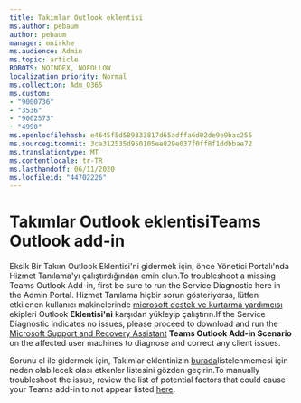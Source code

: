 ```yaml
---
title: Takımlar Outlook eklentisi
ms.author: pebaum
author: pebaum
manager: mnirkhe
ms.audience: Admin
ms.topic: article
ROBOTS: NOINDEX, NOFOLLOW
localization_priority: Normal
ms.collection: Adm_O365
ms.custom:
- "9000736"
- "3536"
- "9002573"
- "4990"
ms.openlocfilehash: e4645f5d589333817d65adffa6d02de9e9bac255
ms.sourcegitcommit: 3ca312535d950105ee829e037f0ff8f1ddbbae72
ms.translationtype: MT
ms.contentlocale: tr-TR
ms.lasthandoff: 06/11/2020
ms.locfileid: "44702226"
---
```

# <a name="teams-outlook-add-in"></a><span data-ttu-id="3ed49-102">Takımlar Outlook eklentisi</span><span class="sxs-lookup"><span data-stu-id="3ed49-102">Teams Outlook add-in</span></span>

<span data-ttu-id="3ed49-103">Eksik Bir Takım Outlook Eklentisi'ni gidermek için, önce Yönetici Portalı'nda Hizmet Tanılama'yı çalıştırdığından emin olun.</span><span class="sxs-lookup"><span data-stu-id="3ed49-103">To troubleshoot a missing Teams Outlook Add-in, first be sure to run the Service Diagnostic here in the Admin Portal.</span></span>  <span data-ttu-id="3ed49-104">Hizmet Tanılama hiçbir sorun gösteriyorsa, lütfen etkilenen kullanıcı makinelerinde [microsoft destek ve kurtarma yardımcısı](https://aka.ms/SaRA-TeamsAddInScenario) ekipleri Outlook **Eklentisi'ni** karşıdan yükleyip çalıştırın.</span><span class="sxs-lookup"><span data-stu-id="3ed49-104">If the Service Diagnostic indicates no issues, please proceed to download and run the [Microsoft Support and Recovery Assistant](https://aka.ms/SaRA-TeamsAddInScenario) **Teams Outlook Add-in Scenario** on the affected user machines to diagnose and correct any client issues.</span></span>

<span data-ttu-id="3ed49-105">Sorunu el ile gidermek için, Takımlar eklentinizin [burada](https://docs.microsoft.com/microsoftteams/teams-add-in-for-outlook#teams-meeting-add-in-in-outlook-for-windows-does-not-show)listelenmemesi için neden olabilecek olası etkenler listesini gözden geçirin.</span><span class="sxs-lookup"><span data-stu-id="3ed49-105">To manually troubleshoot the issue, review the list of potential factors that could cause your Teams add-in to not appear listed [here](https://docs.microsoft.com/microsoftteams/teams-add-in-for-outlook#teams-meeting-add-in-in-outlook-for-windows-does-not-show).</span></span>

